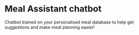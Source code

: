# Meal Assistant chatbot
 Chatbot trained on your personalised meal database to help get suggestions and make meal planning easier!
